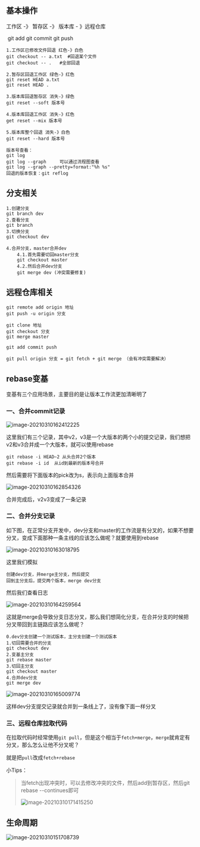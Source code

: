 ## 基本操作

工作区 -》 暂存区 -》 版本库 - 》远程仓库

​	git add		git commit	git push

```
1.工作区已修改文件回退 红色-》白色
git checkout -- a.txt  #回退某个文件
git checkout -- . 	#全部回退

2.暂存区回退工作区 绿色-》红色
git reset HEAD a.txt
git reset HEAD .

3.版本库回退暂存区 消失-》绿色
git reset --soft 版本号

4.版本库回退工作区 消失-》红色
get reset --mix 版本号

5.版本库整个回退 消失-》白色
git reset --hard 版本号

版本号查看：
git log
git log --graph 	可以通过流程图查看
git log --graph --pretty=format:"%h %s"
回退的版本恢复：git reflog
```



## 分支相关

```
1.创建分支
git branch dev
2.查看分支
git branch
3.切换分支
git checkout dev

4.合并分支，master合并dev
	4.1.首先需要切回master分支
	git checkout master
	4.2.然后合并dev分支
	git merge dev (冲突需要修复)
```



## 远程仓库相关

```
git remote add origin 地址
git push -u origin 分支

git clone 地址
git checkout 分支
git merge master

git add commit push

git pull origin 分支 = git fetch + git merge （会有冲突需要解决）
```



## rebase变基

变基有三个应用场景，主要目的是让版本工作流更加清晰明了

### 一、合并commit记录

![image-20210310162412225](image/image-20210310162412225.png)

这里我们有三个记录，其中v2，v3是一个大版本的两个小的提交记录，我们想把v2和v3合并成一个大版本，就可以使用rebase

```
git rebase -i HEAD~2 从头合并2个版本
git rebase -i id  从id到最新的版本号合并
```

然后需要将下面版本的pick改为s，表示向上面版本合并

![image-20210310162854326](image/image-20210310162854326.png)

合并完成后，v2v3变成了一条记录

### 二、合并分支记录

如下图，在正常分支开发中，dev分支和master的工作流是有分叉的，如果不想要分叉，变成下面那种一条主线的应该怎么做呢？就要使用到rebase

![image-20210310163018795](image/image-20210310163018795.png)

这里我们模拟

```
创建dev分支，并merge主分支，然后提交
回到主分支后，提交两个版本，merge dev分支
```

然后我们查看日志

![image-20210310164259564](image/image-20210310164259564.png)

这就是merge会导致分支日志分叉，那么我们想简化分支，在合并分支的时候把分叉带回到主链路应该怎么做呢？

```
0.dev分支创建一个测试版本，主分支创建一个测试版本
1.切回需要合并的分支
git checkout dev
2.变基主分支
git rebase master
3.切回主分支
git checkout master
4.合并dev分支
git merge dev
```

![image-20210310165009774](image/image-20210310165009774.png)

这样dev分支提交记录就合并到一条线上了，没有像下面一样分叉

### 三、远程仓库拉取代码

在拉取代码时经常使用`git pull`，但是这个相当于`fetch+merge`，`merge`就肯定有分叉，那么怎么让他不分叉呢？

就是把`pull`改成`fetch+rebase`

小Tips：

>当fetch出现冲突时，可以去修改冲突的文件，然后add到暂存区，然后git rebase --continues即可
>
>![image-20210310171415250](image/image-20210310171415250.png)

## 生命周期

![image-20210310151708739](image/image-20210310151708739.png)